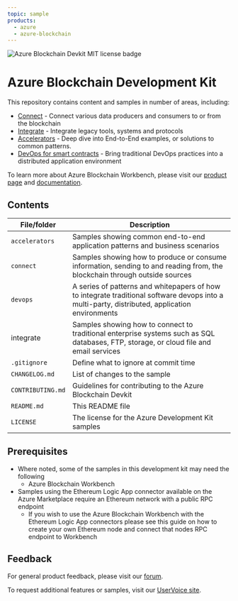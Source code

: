 ```yaml
---
topic: sample
products:
  - azure
  - azure-blockchain	
---
```


![Azure Blockchain Devkit MIT license badge](https://img.shields.io/badge/license-MIT-green.svg)
# Azure Blockchain Development Kit

This repository contains content and samples in number of areas, including:

-   [Connect](https://github.com/Azure-Samples/blockchain/tree/master/blockchain-development-kit/connect) - Connect various data producers and consumers to or from the blockchain
-   [Integrate](https://github.com/Azure-Samples/blockchain/tree/master/blockchain-development-kit/integrate) - Integrate legacy tools, systems and protocols
-   [Accelerators](https://github.com/Azure-Samples/blockchain/tree/master/blockchain-development-kit/accelerators) - Deep dive into End-to-End examples, or solutions to common patterns.
-   [DevOps for smart contracts](https://github.com/Azure-Samples/blockchain/tree/master/blockchain-development-kit/devops) - Bring traditional DevOps practices into a distributed application environment

To learn more about Azure Blockchain Workbench, please visit our [product page](https://aka.ms/workbenchdocs) and [documentation](http://azure.microsoft.com/en-us/features/blockchain-workbench).


## Contents

| File/folder       | Description                                                  |
| ----------------- | ------------------------------------------------------------ |
| `accelerators`    | Samples showing common end-to-end application patterns and business scenarios |
| `connect`         | Samples showing how to produce or consume information, sending to and reading from, the blockchain through outside sources |
| `devops`          | A series of patterns and whitepapers of how to integrate traditional software devops into a multi-party, distributed, application environments |
| integrate         | Samples showing how to connect to traditional enterprise systems such as SQL databases, FTP, storage, or cloud file and email services |
| `.gitignore`      | Define what to ignore at commit time                         |
| `CHANGELOG.md`    | List of changes to the sample                                |
| `CONTRIBUTING.md` | Guidelines for contributing to the Azure Blockchain Devkit   |
| `README.md`       | This README file                                             |
| `LICENSE`         | The license for the Azure Development Kit samples            |
## Prerequisites
- Where noted, some of the samples in this development kit may need the following
  - Azure Blockchain Workbench
- Samples using the Ethereum Logic App connector available on the Azure Marketplace require an Ethereum network with a public RPC endpoint
  - If you wish to use the Azure Blockchain Workbench with the Ethereum Logic App connectors please see this guide on how to create your own Ethereum node and connect that nodes RPC endpoint to Workbench

## Feedback
For general product feedback, please visit our [forum](https://techcommunity.microsoft.com/t5/Blockchain/bd-p/AzureBlockchain&data=02).

To request additional features or samples, visit our [UserVoice site](https://feedback.azure.com/forums/586780-blockchain&data=02).
